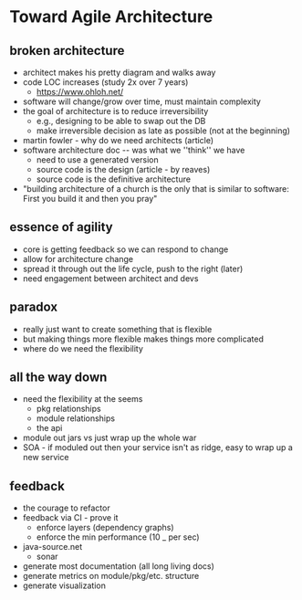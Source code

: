 # Toward Agile Architecture

## broken architecture
* architect makes his pretty diagram and walks away
* code LOC increases (study 2x over 7 years)
	* https://www.ohloh.net/
* software will change/grow over time, must maintain complexity
* the goal of architecture is to reduce irreversibility
	* e.g., designing to be able to swap out the DB
	* make irreversible decision as late as possible (not at the beginning)
* martin fowler - why do we need architects (article)
* software architecture doc -- was what we ''think'' we have
	* need to use a generated version
	* source code is the design (article - by reaves)
	* source code is the definitive architecture
* "building architecture of a church is the only that is similar to software: First you build it and then you pray"

## essence of agility
* core is getting feedback so we can respond to change
* allow for architecture change
* spread it through out the life cycle, push to the right (later)
* need engagement between architect and devs

## paradox
* really just want to create something that is flexible
* but making things more flexible makes things more complicated
* where do we need the flexibility

## all the way down
* need the flexibility at the seems
	* pkg relationships
	* module relationships
	* the api
* module out jars vs just wrap up the whole war
* SOA - if moduled out then your service isn't as ridge, easy to wrap up a new service

## feedback
* the courage to refactor
* feedback via CI - prove it
	* enforce layers (dependency graphs)
	* enforce the min performance (10 _ per sec)
* java-source.net
	* sonar
* generate most documentation (all long living docs)
* generate metrics on module/pkg/etc. structure
* generate visualization
